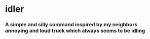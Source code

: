 # idler

### A simple and silly command inspired by my neighbors annoying and loud truck which always seems to be idling 
